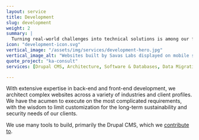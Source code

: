 ```yaml
---
layout: service
title: Development
slug: development
weight: 2
summary: |
  Turning real-world challenges into technical solutions is among our favorite activities amidst the beakers and bunsen burners in the Savas lab. Developing novel functionality that is tailor-made for each client's needs drives our creative spirit.
icon: "development-icon.svg"
vertical_image: "/assets/img/services/development-hero.jpg"
vertical_image_alt: "Websites built by Savas Labs displayed on mobile screens"
quote_project: "ka-consult"
services: [Drupal CMS, Architecture, Software & Databases, Data Migration, E-Commerce, Performance Optimization, Automated Testing, Security]

---
```


With extensive expertise in back-end and front-end development, we architect complex websites across a variety of industries and client profiles. We have the acumen to execute on the most complicated requirements, with the wisdom to limit customization for the long-term sustainability and security needs of our clients.

We use many tools to build, primarily the Drupal CMS, which we [contribute to](https://www.drupal.org/savas-labs).